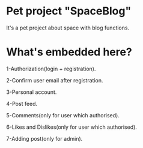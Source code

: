 # Pet project "SpaceBlog"
It's a pet project about space with blog functions.
# What's embedded here?
1-Authorization(login + registration).

2-Confirm user email after registration.

3-Personal account.

4-Post feed.

5-Comments(only for user which authorised).

6-Likes and Dislikes(only for user which authorised).

7-Adding post(only for admin).
